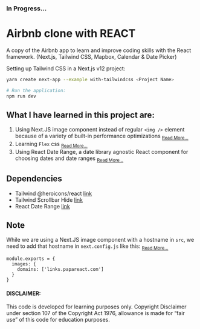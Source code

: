 ### In Progress...

# Airbnb clone with REACT
  A copy of the Airbnb app to learn and improve coding skills with the React framework.
  (Next.js, Tailwind CSS, Mapbox, Calendar & Date Picker)
  
  Setting up Tailwind CSS in a Next.js v12 project:

  ```bash
  yarn create next-app --example with-tailwindcss <Project Name>
  
  # Run the application:
  npm run dev
  ```

## What I have learned in this project are:

  1. Using Next.JS image component instead of regular `<img />` element because of a variety of built-in performance optimizations <sub>[Read More...](https://nextjs.org/docs/basic-features/image-optimization)</sub>
  2. Learning `Flex` css <sub>[Read More...](https://flexboxfroggy.com/)</sub>
  3. Using React Date Range, a date library agnostic React component for choosing dates and date ranges <sub>[Read More...](https://github.com/hypeserver/react-date-range)</sub>

## Dependencies
  - Tailwind @heroicons/react [link](https://github.com/tailwindlabs/heroicons)
  - Tailwind Scrollbar Hide [link](https://www.npmjs.com/package/tailwind-scrollbar-hide)
  - React Date Range [link](https://github.com/hypeserver/react-date-range)


## Note

While we are using a Next.JS image component with a hostname in `src`, we need to add that hostname in `next.config.js` like this: <sub>[Read More...](https://nextjs.org/docs/api-reference/next/image#domains)</sub>

```tsx
module.exports = {
  images: {
    domains: ['links.papareact.com']
  }
}
``` 

#### DISCLAIMER: 

This code is developed for learning purposes only. Copyright Disclaimer under section 107 of the Copyright Act 1976, allowance is made for “fair use” of this code for education purposes.